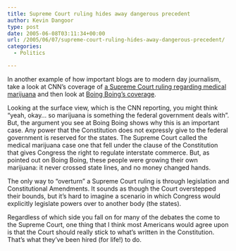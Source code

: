 ```yaml
---
title: Supreme Court ruling hides away dangerous precedent
author: Kevin Dangoor
type: post
date: 2005-06-08T03:11:34+00:00
url: /2005/06/07/supreme-court-ruling-hides-away-dangerous-precedent/
categories:
  - Politics

---
```

In another example of how important blogs are to modern day journalism, take a look at CNN&#8217;s coverage of [a Supreme Court ruling regarding medical marijuana][1] and then look at [Boing Boing&#8217;s coverage][2].

Looking at the surface view, which is the CNN reporting, you might think &#8220;yeah, okay&#8230; so marijuana is something the federal government deals with&#8221;. But, the argument you see at Boing Boing shows why this is an important case. Any power that the Constitution does not expressly give to the federal government is reserved for the states. The Supreme Court called the medical marijuana case one that fell under the clause of the Constitution that gives Congress the right to regulate interstate commerce. But, as pointed out on Boing Boing, these people were growing their own marijuana: it never crossed state lines, and no money changed hands.

The only way to &#8220;overturn&#8221; a Supreme Court ruling is through legislation and Constitutional Amendments. It sounds as though the Court overstepped their bounds, but it&#8217;s hard to imagine a scenario in which Congress would explicitly legislate powers over to another body (the states).

Regardless of which side you fall on for many of the debates the come to the Supreme Court, one thing that I think most Americans would agree upon is that the Court should really stick to what&#8217;s written in the Constitution. That&#8217;s what they&#8217;ve been hired (for life!) to do.

 [1]: http://www.cnn.com/2005/LAW/06/06/scotus.medical.marijuana/index.html?section=cnn_topstories
 [2]: http://www.boingboing.net/2005/06/07/in_medical_marijuana.html